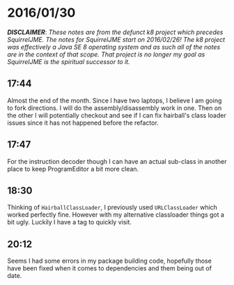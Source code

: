 # 2016/01/30

***DISCLAIMER***: _These notes are from the defunct k8 project which_
_precedes SquirrelJME. The notes for SquirrelJME start on 2016/02/26!_
_The k8 project was effectively a Java SE 8 operating system and as such_
_all of the notes are in the context of that scope. That project is no_
_longer my goal as SquirrelJME is the spiritual successor to it._

## 17:44

Almost the end of the month. Since I have two laptops, I believe I am going to
fork directions. I will do the assembly/disassembly work in one. Then on the
other I will potentially checkout and see if I can fix hairball's class loader
issues since it has not happened before the refactor.

## 17:47

For the instruction decoder though I can have an actual sub-class in another
place to keep ProgramEditor a bit more clean.

## 18:30

Thinking of `HairballClassLoader`, I previously used `URLClassLoader` which
worked perfectly fine. However with my alternative classloader things got a
bit ugly. Luckily I have a tag to quickly visit.

## 20:12

Seems I had some errors in my package building code, hopefully those have been
fixed when it comes to dependencies and them being out of date.

